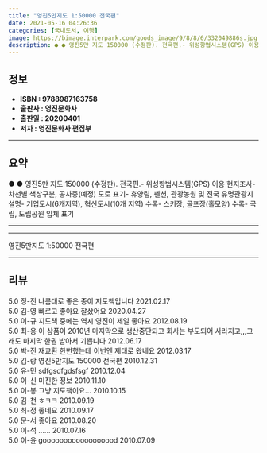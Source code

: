 ```yaml
---
title: "영진5만지도 1:50000 전국편"
date: 2021-05-16 04:26:36
categories: [국내도서, 여행]
image: https://bimage.interpark.com/goods_image/9/8/8/6/332049886s.jpg
description: ● ● 영진5만 지도 150000 (수정판). 전국편.- 위성항법시스템(GPS) 이용 현지조사- 차선별 색상구분, 공사중(예정) 도로 표기- 휴양림, 펜션, 관광농원 및 전국 유명관광지 설명- 기업도시(6개지역), 혁신도시(10개 지역) 수록- 스키장, 골프장(홀모양) 수록- 국립,
---
```


## **정보**

- **ISBN : 9788987163758**
- **출판사 : 영진문화사**
- **출판일 : 20200401**
- **저자 : 영진문화사 편집부**

------



## **요약**

●  ●  영진5만 지도 150000 (수정판). 전국편.- 위성항법시스템(GPS) 이용 현지조사- 차선별 색상구분, 공사중(예정) 도로 표기- 휴양림, 펜션, 관광농원 및 전국 유명관광지 설명- 기업도시(6개지역), 혁신도시(10개 지역) 수록- 스키장, 골프장(홀모양) 수록- 국립, 도립공원 입체 표기

------



------


영진5만지도 1:50000 전국편 

------


## **리뷰** 

5.0 정-진 나름대로 좋은 종이 지도책입니다 2021.02.17 <br/>5.0 김-영 빠르고 좋아요 잘샀어요 2020.04.27 <br/>5.0 이-규 지도책 중에는 역시 영진이 제일 좋아요 2012.08.19 <br/>5.0 최-용 이 상품이 2010년 마지막으로 생산중단되고 회사는 부도되어 사라지고,,,그래도 마지막 한권 받아서 기쁩니다 2012.06.17 <br/>5.0 박-진 재교환 한번했는데 이번엔 제대로 왔네요 2012.03.17 <br/>5.0 김-랑 영진5만지도 150000 전국편  2010.12.31 <br/>5.0 유-민 sdfgsdfgdsfsgf 2010.12.04 <br/>5.0 이-신 미진한 정보 2010.11.10 <br/>5.0 이-봉 그냥 지도책이요... 2010.10.15 <br/>5.0 김-천 ㅎㅋㅋ 2010.09.19 <br/>5.0 최-정 좋네요 2010.09.17 <br/>5.0 문-서 좋아요 2010.08.20 <br/>5.0 이-석 ...... 2010.07.16 <br/>5.0 이-윤 goooooooooooooooood 2010.07.09 <br/>